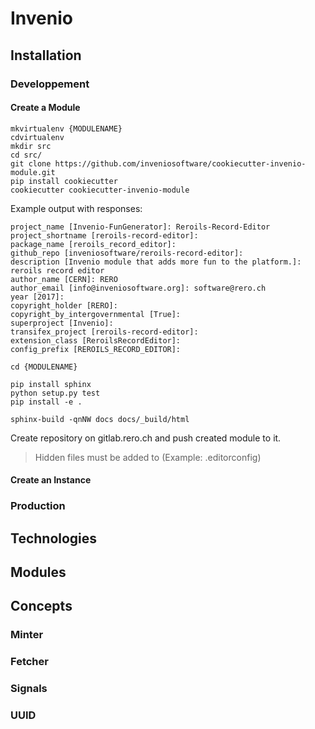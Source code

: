 # Invenio

## Installation

### Developpement

#### Create a Module
```
mkvirtualenv {MODULENAME}
cdvirtualenv
mkdir src
cd src/
git clone https://github.com/inveniosoftware/cookiecutter-invenio-module.git
pip install cookiecutter
cookiecutter cookiecutter-invenio-module
```
Example output with responses:
```
project_name [Invenio-FunGenerator]: Reroils-Record-Editor
project_shortname [reroils-record-editor]:
package_name [reroils_record_editor]:
github_repo [inveniosoftware/reroils-record-editor]:
description [Invenio module that adds more fun to the platform.]: reroils record editor
author_name [CERN]: RERO
author_email [info@inveniosoftware.org]: software@rero.ch
year [2017]:
copyright_holder [RERO]:
copyright_by_intergovernmental [True]:
superproject [Invenio]:
transifex_project [reroils-record-editor]:
extension_class [ReroilsRecordEditor]:
config_prefix [REROILS_RECORD_EDITOR]:
```

```
cd {MODULENAME}

pip install sphinx
python setup.py test
pip install -e .

sphinx-build -qnNW docs docs/_build/html
```

Create repository on gitlab.rero.ch and push created module to it.
> Hidden files must be added to (Example: .editorconfig)

#### Create an Instance

### Production

## Technologies

## Modules

## Concepts

### Minter

### Fetcher

### Signals

### UUID
